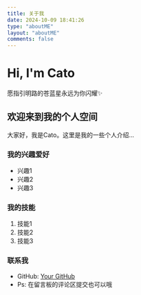 ```yaml
---
title: 关于我
date: 2024-10-09 18:41:26
type: "aboutME"
layout: "aboutME"
comments: false
---
```


<div class="about-intro">
  <h1>Hi, I'm Cato</h1>
  <p>愿指引明路的苍蓝星永远为你闪耀✨</p>
</div>

## 欢迎来到我的个人空间

大家好，我是Cato。这里是我的一些个人介绍...

### 我的兴趣爱好

- 兴趣1
- 兴趣2
- 兴趣3

### 我的技能

1. 技能1
2. 技能2
3. 技能3

### 联系我

- GitHub: [Your GitHub](https://github.com/Sadcato)
- Ps: 在留言板的评论区提交也可以哦
